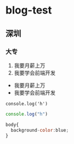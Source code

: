 # blog-test
## 深圳
### 大专

1. 我要月薪上万
2. 我要学会前端开发

* 我要月薪上万
* 我要学会前端开发

`console.log('h')`

``` javascript
console.log("h")

body{
  background-color:blue;
}
```
